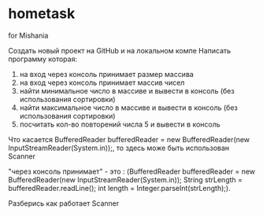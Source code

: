# hometask
for Mishania


Создать новый проект на GitHub и на локальном компе
Написать программу которая:
1. на вход через консоль принимает размер массива
2. на вход через консоль принимает массив чисел
3. найти минимальное число в массиве и вывести в консоль (без использования сортировки)
4. найти максимальное число в массиве и вывести в консоль (без использования сортировки)
5. посчитать кол-во повторений числа 5 и вывести в консоль

Что касается BufferedReader bufferedReader = new BufferedReader(new InputStreamReader(System.in));,
то здесь може быть использован Scanner


"через консоль принимает" - это : (BufferedReader bufferedReader = new BufferedReader(new InputStreamReader(System.in));
String strLength = bufferedReader.readLine();
        int length = Integer.parseInt(strLength);).
        
Разберись как работает Scanner
